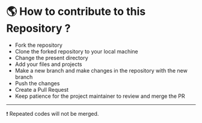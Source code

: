 # 🌎 How to contribute to this Repository ?
- Fork the repository
- Clone the forked repository to your local machine
- Change the present directory
- Add your files and projects
- Make a new branch and make changes in the repository with the new branch
- Push the changes
- Create a Pull Request
- Keep patience for the project maintainer to review and merge the PR

---
❗ Repeated codes will not be merged.
